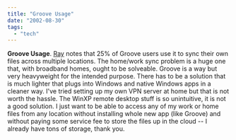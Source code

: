 ```yaml
---
title: "Groove Usage"
date: "2002-08-30"
tags: 
  - "tech"
---
```


**Groove Usage**. [Ray](http://www.ozzie.net/blog/2002/08/30.html#a53) notes that 25% of Groove users use it to sync their own files across multiple locations. The home/work sync problem is a huge one that, with broadband homes, ought to be solveable. Groove is a way but very heavyweight for the intended purpose. There has to be a solution that is much lighter that plugs into Windows and native Windows apps in a cleaner way. I've tried setting up my own VPN server at home but that is not worth the hassle. The WinXP remote desktop stuff is so unintuitive, it is not a good solution. I just want to be able to access any of my work or home files from any location without installing whole new app (like Groove) and without paying some service fee to store the files up in the cloud -- I already have tons of storage, thank you.
